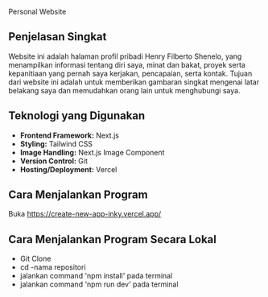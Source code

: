  Personal Website

## Penjelasan Singkat
Website ini adalah halaman profil pribadi Henry Filberto Shenelo, yang menampilkan informasi tentang diri saya, minat dan bakat, proyek serta kepanitiaan yang pernah saya kerjakan, pencapaian, serta kontak. Tujuan dari website ini adalah untuk memberikan gambaran singkat mengenai latar belakang saya dan memudahkan orang lain untuk menghubungi saya.

## Teknologi yang Digunakan
- **Frontend Framework:** Next.js
- **Styling:** Tailwind CSS
- **Image Handling:** Next.js Image Component
- **Version Control:** Git
- **Hosting/Deployment:** Vercel

## Cara Menjalankan Program
   Buka https://create-new-app-inky.vercel.app/

## Cara Menjalankan Program Secara Lokal
- Git Clone
- cd -nama repositori
- jalankan command 'npm install' pada terminal
- jalankan command 'npm run dev' pada terminal

